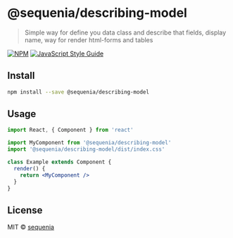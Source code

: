 # @sequenia/describing-model

> Simple way for define you data class and describe that fields, display name, way for render html-forms and tables

[![NPM](https://img.shields.io/npm/v/@sequenia/describing-model.svg)](https://www.npmjs.com/package/@sequenia/describing-model) [![JavaScript Style Guide](https://img.shields.io/badge/code_style-standard-brightgreen.svg)](https://standardjs.com)

## Install

```bash
npm install --save @sequenia/describing-model
```

## Usage

```jsx
import React, { Component } from 'react'

import MyComponent from '@sequenia/describing-model'
import '@sequenia/describing-model/dist/index.css'

class Example extends Component {
  render() {
    return <MyComponent />
  }
}
```

## License

MIT © [sequenia](https://github.com/sequenia)
